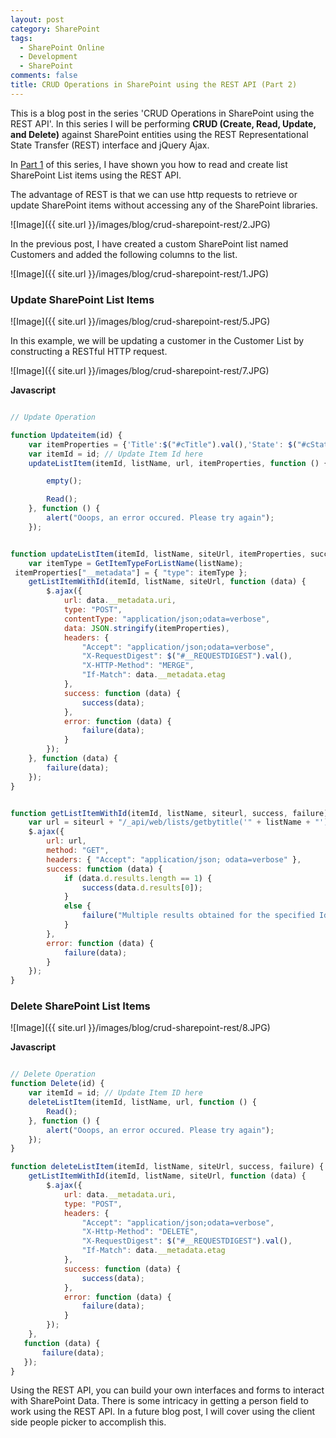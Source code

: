 ```yaml
---
layout: post
category: SharePoint
tags:
  - SharePoint Online
  - Development
  - SharePoint
comments: false
title: CRUD Operations in SharePoint using the REST API (Part 2)
---
```

This is a blog post in the series 'CRUD Operations in SharePoint using the REST API'. In this series I will be performing **CRUD (Create, Read, Update, and Delete)** against SharePoint entities using the REST Representational State Transfer (REST) interface and jQuery Ajax.

In <a href="{{ site.github.url }}/sharepoint/crud-operations-in-sharepoint-using-the-rest-api">Part 1</a> of this series, I have shown you how to read and create list SharePoint List items using the REST API. 

The advantage of REST is that we can use http requests to retrieve or update SharePoint items without accessing any of the SharePoint libraries.

![Image]({{ site.url }}/images/blog/crud-sharepoint-rest/2.JPG)

In the previous post, I have created a custom SharePoint list named Customers and added the following columns to the list.

![Image]({{ site.url }}/images/blog/crud-sharepoint-rest/1.JPG)

### Update SharePoint List Items

![Image]({{ site.url }}/images/blog/crud-sharepoint-rest/5.JPG)

In this example, we will be updating a customer in the Customer List by constructing a RESTful HTTP request.

![Image]({{ site.url }}/images/blog/crud-sharepoint-rest/7.JPG)

**Javascript**
```javascript

// Update Operation

function Updateitem(id) {
    var itemProperties = {'Title':$("#cTitle").val(),'State': $("#cState").val(),'State': $("#txtState").val(),'Address':$("#cAddress").val(),'City': $("#cCity").val(),'Zip':$("#cZip").val(),'Gender':$("#cGender").val(),'Email':$("#cEmail").val()};
    var itemId = id; // Update Item Id here
    updateListItem(itemId, listName, url, itemProperties, function () {

		empty();

		Read();
    }, function () {
        alert("Ooops, an error occured. Please try again");
    });


function updateListItem(itemId, listName, siteUrl, itemProperties, success, failure) {
    var itemType = GetItemTypeForListName(listName);
 itemProperties["__metadata"] = { "type": itemType };
    getListItemWithId(itemId, listName, siteUrl, function (data) {
        $.ajax({
            url: data.__metadata.uri,
            type: "POST",
            contentType: "application/json;odata=verbose",
            data: JSON.stringify(itemProperties),
            headers: {
                "Accept": "application/json;odata=verbose",
                "X-RequestDigest": $("#__REQUESTDIGEST").val(),
                "X-HTTP-Method": "MERGE",
                "If-Match": data.__metadata.etag
            },
            success: function (data) {
                success(data);
            },
            error: function (data) {
                failure(data);
            }
        });
    }, function (data) {
        failure(data);
    });
}


function getListItemWithId(itemId, listName, siteurl, success, failure) {
    var url = siteurl + "/_api/web/lists/getbytitle('" + listName + "')/items?$select=Id,Title,State,Address,City,Zip,Gender,Email&$filter=Id eq " + itemId;
    $.ajax({
        url: url,
        method: "GET",
        headers: { "Accept": "application/json; odata=verbose" },
        success: function (data) {
            if (data.d.results.length == 1) {
                success(data.d.results[0]);
            }
            else {
                failure("Multiple results obtained for the specified Id value");
            }
        },
        error: function (data) {
            failure(data);
        }
    });
}
```

### Delete SharePoint List Items

![Image]({{ site.url }}/images/blog/crud-sharepoint-rest/8.JPG)

**Javascript**
```javascript

// Delete Operation
function Delete(id) {
    var itemId = id; // Update Item ID here
    deleteListItem(itemId, listName, url, function () {
		Read();
    }, function () {
        alert("Ooops, an error occured. Please try again");
    });
}

function deleteListItem(itemId, listName, siteUrl, success, failure) {
    getListItemWithId(itemId, listName, siteUrl, function (data) {
        $.ajax({
            url: data.__metadata.uri,
            type: "POST",
            headers: {
                "Accept": "application/json;odata=verbose",
                "X-Http-Method": "DELETE",
                "X-RequestDigest": $("#__REQUESTDIGEST").val(),
                "If-Match": data.__metadata.etag
            },
            success: function (data) {
                success(data);
            },
            error: function (data) {
                failure(data);
            }
        });
    },
   function (data) {
       failure(data);
   });
}

```

Using the REST API, you can build your own interfaces and forms to interact with SharePoint Data. There is some intricacy in getting a person field to work using the REST API. In a future blog post, I will cover using the client side people picker to accomplish this.
